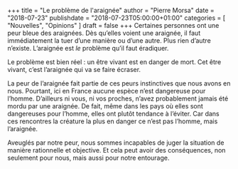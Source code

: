 +++
title      = "Le problème de l'araignée"
author     = "Pierre Morsa"
date        = "2018-07-23"
publishdate = "2018-07-23T05:00:00+01:00" 
categories = [ "Nouvelles", "Opinions" ]
draft      = false
+++
Certaines personnes ont une peur bleue des araignées. Dès qu’elles voient une araignée, il faut immédiatement la tuer d’une manière ou d’une autre. Plus rien d’autre n’existe. L’araignée est *le* problème qu’il faut éradiquer.

Le problème est bien réel : un être vivant est en danger de mort. Cet être vivant, c’est l’araignée qui va se faire écraser.

La peur de l’araignée fait partie de ces peurs instinctives que nous avons en nous. Pourtant, ici en France aucune espèce n’est dangereuse pour l’homme. D’ailleurs ni vous, ni vos proches, n’avez probablement jamais été mordu par une araignée. De fait, même dans les pays où elles sont dangereuses pour l’homme, elles ont plutôt tendance à l’éviter. Car dans ces rencontres la créature la plus en danger ce n’est pas l’homme, mais l’araignée.

Aveuglés par notre peur, nous sommes incapables de juger la situation de manière rationnelle et objective. Et cela peut avoir des conséquences, non seulement pour nous, mais aussi pour notre entourage.
